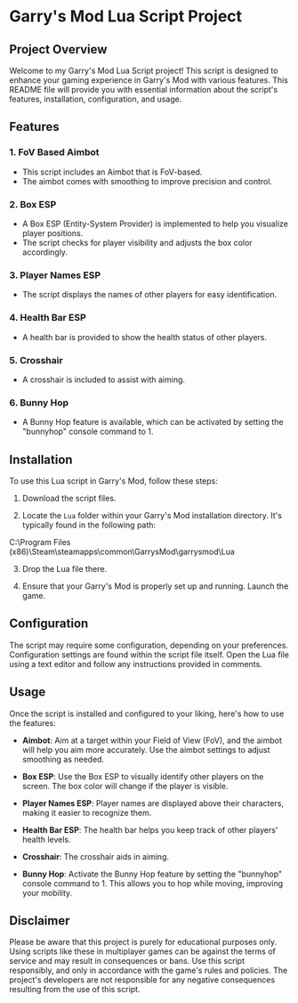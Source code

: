 # Garry's Mod Lua Script Project

## Project Overview

Welcome to my Garry's Mod Lua Script project! This script is designed to enhance your gaming experience in Garry's Mod with various features. This README file will provide you with essential information about the script's features, installation, configuration, and usage.

## Features

### 1. FoV Based Aimbot
- This script includes an Aimbot that is FoV-based.
- The aimbot comes with smoothing to improve precision and control.

### 2. Box ESP
- A Box ESP (Entity-System Provider) is implemented to help you visualize player positions.
- The script checks for player visibility and adjusts the box color accordingly.

### 3. Player Names ESP
- The script displays the names of other players for easy identification.

### 4. Health Bar ESP
- A health bar is provided to show the health status of other players.

### 5. Crosshair
- A crosshair is included to assist with aiming.

### 6. Bunny Hop
- A Bunny Hop feature is available, which can be activated by setting the "bunnyhop" console command to 1.

## Installation

To use this Lua script in Garry's Mod, follow these steps:

1. Download the script files.

2. Locate the `Lua` folder within your Garry's Mod installation directory. It's typically found in the following path:

C:\Program Files (x86)\Steam\steamapps\common\GarrysMod\garrysmod\Lua

3. Drop the Lua file there.

4. Ensure that your Garry's Mod is properly set up and running. Launch the game.

## Configuration

The script may require some configuration, depending on your preferences. Configuration settings are found within the script file itself. Open the Lua file using a text editor and follow any instructions provided in comments.

## Usage

Once the script is installed and configured to your liking, here's how to use the features:

- **Aimbot**: Aim at a target within your Field of View (FoV), and the aimbot will help you aim more accurately. Use the aimbot settings to adjust smoothing as needed.

- **Box ESP**: Use the Box ESP to visually identify other players on the screen. The box color will change if the player is visible.

- **Player Names ESP**: Player names are displayed above their characters, making it easier to recognize them.

- **Health Bar ESP**: The health bar helps you keep track of other players' health levels.

- **Crosshair**: The crosshair aids in aiming.

- **Bunny Hop**: Activate the Bunny Hop feature by setting the "bunnyhop" console command to 1. This allows you to hop while moving, improving your mobility.

## Disclaimer

Please be aware that this project is purely for educational purposes only. Using scripts like these in multiplayer games can be against the terms of service and may result in consequences or bans. Use this script responsibly, and only in accordance with the game's rules and policies. The project's developers are not responsible for any negative consequences resulting from the use of this script.


